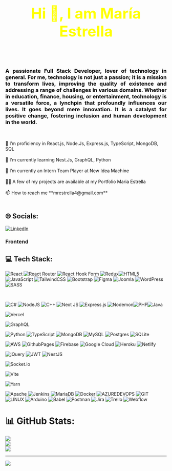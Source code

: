 <h3 align="center" style="color: yellow; font-size: 46; ">Hi 👋, I am María Estrella</h3>
<br>
<h3 align="justify" style="color: black;">A passionate Full Stack Developer, lover of technology in general. For me, technology is not just a passion; it is a mission to transform lives, improving the quality of existence and addressing a range of challenges in various domains. Whether in education, finance, housing, or entertainment, technology is a versatile force, a lynchpin that profoundly influences our lives. It goes beyond mere innovation. It is a catalyst for positive change, fostering inclusion and human development in the world.</h3>
<br>
<p text-color="black">
🌱 I’m proficiency in React.js, Node.Js, Express.js, TypeScript, MongoDB, SQL<br><br>
🌱 I'm currently learning Nest.Js, GraphQL, Python <br><br>
🔭 I’m currently an Intern Team Player at <a href="https://newideamachine.com" style="text-decoration: none; color: black;">New Idea Machine</a> <br><br>
👨‍💻 A few of my projects are available at my Portfolio <a href="http://www.marialestrella.com" style="text-decoration: none; color: black;">Maria Estrella</a><br><br>
📫 How to reach me **mrestrella4@gmail.com**<br><br>
</p>

## 🌐 Socials:
[![LinkedIn](https://img.shields.io/badge/LinkedIn-%230077B5.svg?logo=linkedin&logoColor=white)](https://www.linkedin.com/in/marialuisaestrella/) 

<h3> Frontend </h3>

## 💻 Tech Stack:

![React](https://img.shields.io/badge/react-%2320232a.svg?style=for-the-badge&logo=react&logoColor=%2361DAFB) ![React Router](https://img.shields.io/badge/React_Router-CA4245?style=for-the-badge&logo=react-router&logoColor=white) ![React Hook Form](https://img.shields.io/badge/React%20Hook%20Form-%23EC5990.svg?style=for-the-badge&logo=reacthookform&logoColor=white)
![Redux](https://img.shields.io/badge/redux-%23593d88.svg?style=for-the-badge&logo=redux&logoColor=white)![HTML5](https://img.shields.io/badge/html5-%23E34F26.svg?style=for-the-badge&logo=html5&logoColor=white) ![JavaScript](https://img.shields.io/badge/javascript-%23323330.svg?style=for-the-badge&logo=javascript&logoColor=%23F7DF1E) ![TailwindCSS](https://img.shields.io/badge/tailwindcss-%2338B2AC.svg?style=for-the-badge&logo=tailwind-css&logoColor=white) ![Bootstrap](https://img.shields.io/badge/bootstrap-%238511FA.svg?style=for-the-badge&logo=bootstrap&logoColor=white) ![Figma](https://img.shields.io/badge/figma-%23F24E1E.svg?style=for-the-badge&logo=figma&logoColor=white) ![Joomla](https://img.shields.io/badge/joomla-%235091CD.svg?style=for-the-badge&logo=joomla&logoColor=white) ![WordPress](https://img.shields.io/badge/WordPress-%23117AC9.svg?style=for-the-badge&logo=WordPress&logoColor=white)![SASS](https://img.shields.io/badge/SASS-hotpink.svg?style=for-the-badge&logo=SASS&logoColor=white)  

<br>

![C#](https://img.shields.io/badge/c%23-%23239120.svg?style=for-the-badge&logo=c-sharp&logoColor=white) 
![NodeJS](https://img.shields.io/badge/node.js-6DA55F?style=for-the-badge&logo=node.js&logoColor=white)
![C++](https://img.shields.io/badge/c++-%2300599C.svg?style=for-the-badge&logo=c%2B%2B&logoColor=white)
![Next JS](https://img.shields.io/badge/Next-black?style=for-the-badge&logo=next.js&logoColor=white) 
![Express.js](https://img.shields.io/badge/express.js-%23404d59.svg?style=for-the-badge&logo=express&logoColor=%2361DAFB)
![Nodemon](https://img.shields.io/badge/NODEMON-%23323330.svg?style=for-the-badge&logo=nodemon&logoColor=%BBDEAD)![PHP](https://img.shields.io/badge/php-%23777BB4.svg?style=for-the-badge&logo=php&logoColor=white)![Java](https://img.shields.io/badge/java-%23ED8B00.svg?style=for-the-badge&logo=openjdk&logoColor=white) 




![Vercel](https://img.shields.io/badge/vercel-%23000000.svg?style=for-the-badge&logo=vercel&logoColor=white)

![GraphQL](https://img.shields.io/badge/-GraphQL-E10098?style=for-the-badge&logo=graphql&logoColor=white) 




![Python](https://img.shields.io/badge/python-3670A0?style=for-the-badge&logo=python&logoColor=ffdd54) 
![TypeScript](https://img.shields.io/badge/typescript-%23007ACC.svg?style=for-the-badge&logo=typescript&logoColor=white) 
![MongoDB](https://img.shields.io/badge/MongoDB-%234ea94b.svg?style=for-the-badge&logo=mongodb&logoColor=white)
![MySQL](https://img.shields.io/badge/mysql-%2300000f.svg?style=for-the-badge&logo=mysql&logoColor=white) 
![Postgres](https://img.shields.io/badge/postgres-%23316192.svg?style=for-the-badge&logo=postgresql&logoColor=white)
![SQLite](https://img.shields.io/badge/sqlite-%2307405e.svg?style=for-the-badge&logo=sqlite&logoColor=white) 

![AWS](https://img.shields.io/badge/AWS-%23FF9900.svg?style=for-the-badge&logo=amazon-aws&logoColor=white)
![GithubPages](https://img.shields.io/badge/github%20pages-121013?style=for-the-badge&logo=github&logoColor=white)
![Firebase](https://img.shields.io/badge/firebase-%23039BE5.svg?style=for-the-badge&logo=firebase) 
![Google Cloud](https://img.shields.io/badge/GoogleCloud-%234285F4.svg?style=for-the-badge&logo=google-cloud&logoColor=white)
![Heroku](https://img.shields.io/badge/heroku-%23430098.svg?style=for-the-badge&logo=heroku&logoColor=white) 
![Netlify](https://img.shields.io/badge/netlify-%23000000.svg?style=for-the-badge&logo=netlify&logoColor=#00C7B7) 

![jQuery](https://img.shields.io/badge/jquery-%230769AD.svg?style=for-the-badge&logo=jquery&logoColor=white) 
![JWT](https://img.shields.io/badge/JWT-black?style=for-the-badge&logo=JSON%20web%20tokens) 
![NestJS](https://img.shields.io/badge/nestjs-%23E0234E.svg?style=for-the-badge&logo=nestjs&logoColor=white)

![Socket.io](https://img.shields.io/badge/Socket.io-black?style=for-the-badge&logo=socket.io&badgeColor=010101)

![Vite](https://img.shields.io/badge/vite-%23646CFF.svg?style=for-the-badge&logo=vite&logoColor=white) 

![Yarn](https://img.shields.io/badge/yarn-%232C8EBB.svg?style=for-the-badge&logo=yarn&logoColor=white)

![Apache](https://img.shields.io/badge/apache-%23D42029.svg?style=for-the-badge&logo=apache&logoColor=white)
![Jenkins](https://img.shields.io/badge/jenkins-%232C5263.svg?style=for-the-badge&logo=jenkins&logoColor=white)
![MariaDB](https://img.shields.io/badge/MariaDB-003545?style=for-the-badge&logo=mariadb&logoColor=white) 
![Docker](https://img.shields.io/badge/docker-%230db7ed.svg?style=for-the-badge&logo=docker&logoColor=white) 
![AZUREDEVOPS](https://img.shields.io/badge/azuredevops-0078D7.svg?style=for-the-badge&logo=azuredevops&logoColor=white&color=%230078D7) 
![GIT](https://img.shields.io/badge/Git-fc6d26?style=for-the-badge&logo=git&logoColor=white) 
![LINUX](https://img.shields.io/badge/Linux-FCC624?style=for-the-badge&logo=linux&logoColor=black) 
![Arduino](https://img.shields.io/badge/-Arduino-00979D?style=for-the-badge&logo=Arduino&logoColor=white)
![Babel](https://img.shields.io/badge/Babel-F9DC3e?style=for-the-badge&logo=babel&logoColor=black) 
![Postman](https://img.shields.io/badge/Postman-FF6C37?style=for-the-badge&logo=postman&logoColor=white)
![Jira](https://img.shields.io/badge/jira-%230A0FFF.svg?style=for-the-badge&logo=jira&logoColor=white) 
![Trello](https://img.shields.io/badge/Trello-%23026AA7.svg?style=for-the-badge&logo=Trello&logoColor=white) 
![Webflow](https://img.shields.io/badge/Webflow-4353FF?style=for-the-badge&logo=webflow&logoColor=white)
# 📊 GitHub Stats:
![](https://github-readme-stats.vercel.app/api?username=mlestrella843&theme=dark&hide_border=false&include_all_commits=false&count_private=false)<br/>
![](https://github-readme-streak-stats.herokuapp.com/?user=mlestrella843&theme=dark&hide_border=false)<br/>
![](https://github-readme-stats.vercel.app/api/top-langs/?username=mlestrella843&theme=dark&hide_border=false&include_all_commits=false&count_private=false&layout=compact)

---
[![](https://visitcount.itsvg.in/api?id=mlestrella843&icon=0&color=0)](https://visitcount.itsvg.in)

<!-- Proudly created with GPRM ( https://gprm.itsvg.in ) -->
